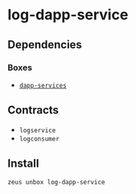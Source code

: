 
log-dapp-service 
====================




## Dependencies
### Boxes
* [`dapp-services`](dapp-services.md)


## Contracts
* `logservice`
* `logconsumer`
## Install
```bash
zeus unbox log-dapp-service
```





